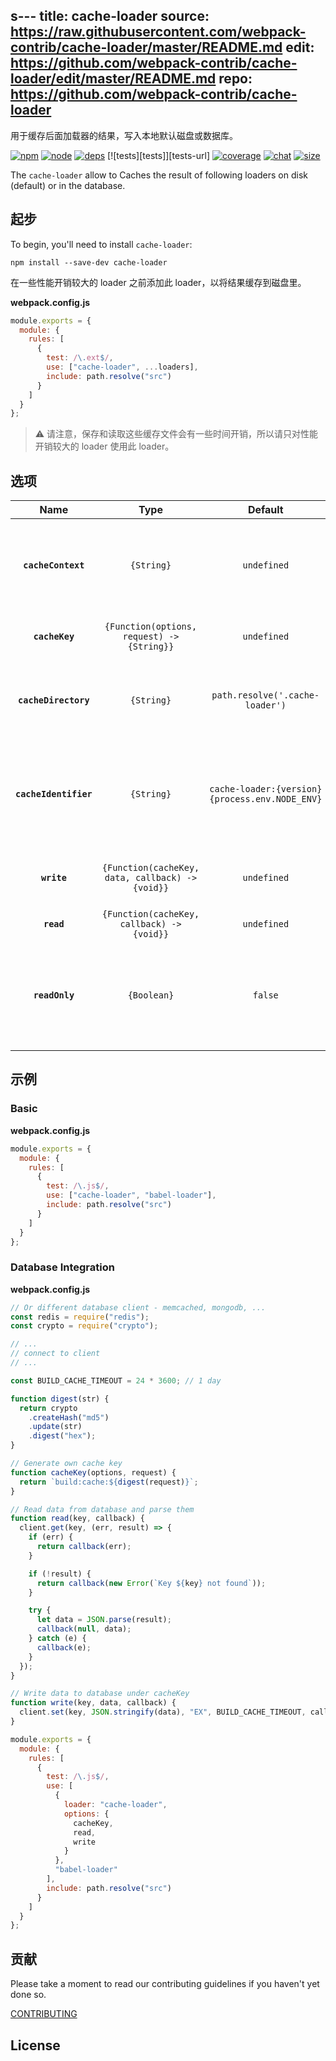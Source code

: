s---
title: cache-loader
source: https://raw.githubusercontent.com/webpack-contrib/cache-loader/master/README.md
edit: https://github.com/webpack-contrib/cache-loader/edit/master/README.md
repo: https://github.com/webpack-contrib/cache-loader
---

用于缓存后面加载器的结果，写入本地默认磁盘或数据库。


[![npm][npm]][npm-url]
[![node][node]][node-url]
[![deps][deps]][deps-url]
[![tests][tests]][tests-url]
[![coverage][cover]][cover-url]
[![chat][chat]][chat-url]
[![size][size]][size-url]



The `cache-loader` allow to Caches the result of following loaders on disk (default) or in the database.

## 起步

To begin, you'll need to install `cache-loader`:

```console
npm install --save-dev cache-loader
```

在一些性能开销较大的 loader 之前添加此 loader，以将结果缓存到磁盘里。

**webpack.config.js**

```js
module.exports = {
  module: {
    rules: [
      {
        test: /\.ext$/,
        use: ["cache-loader", ...loaders],
        include: path.resolve("src")
      }
    ]
  }
};
```

> ⚠️ 请注意，保存和读取这些缓存文件会有一些时间开销，所以请只对性能开销较大的 loader 使用此 loader。

## 选项

|         Name          |                       Type                       |                     Default                     | Description                                                                          |
| :-------------------: | :----------------------------------------------: | :---------------------------------------------: | :----------------------------------------------------------------------------------- |
|  **`cacheContext`**   |                    `{String}`                    |                   `undefined`                   | 允许重写默认缓存上下文，然后生成相应路径。默认情况下，使用绝对路径                   |
|    **`cacheKey`**     |    `{Function(options, request) -> {String}}`    |                   `undefined`                   | 允许重写默认缓存密钥生成器                                                           |
| **`cacheDirectory`**  |                    `{String}`                    |         `path.resolve('.cache-loader')`         | 提供应存储（用于默认读/写实现）缓存项的缓存目录                                      |
| **`cacheIdentifier`** |                    `{String}`                    | `cache-loader:{version} {process.env.NODE_ENV}` | 提供用于生成哈希值的无效标识符。可以为（用于默认读/写实现的）加载器添加额外依赖项。  |
|      **`write`**      | `{Function(cacheKey, data, callback) -> {void}}` |                   `undefined`                   | 允许重写默认写入缓存数据 (e.g. Redis, memcached)                                     |
|      **`read`**       |    `{Function(cacheKey, callback) -> {void}}`    |                   `undefined`                   | 允许重写默认读取缓存数据                                                             |
|    **`readOnly`**     |                   `{Boolean}`                    |                     `false`                     | 允许重写默认值并将缓存设为只读（对于某些只从缓存中读取，不希望更新缓存的环境很有用） |

## 示例

### Basic

**webpack.config.js**

```js
module.exports = {
  module: {
    rules: [
      {
        test: /\.js$/,
        use: ["cache-loader", "babel-loader"],
        include: path.resolve("src")
      }
    ]
  }
};
```

### Database Integration

**webpack.config.js**

```js
// Or different database client - memcached, mongodb, ...
const redis = require("redis");
const crypto = require("crypto");

// ...
// connect to client
// ...

const BUILD_CACHE_TIMEOUT = 24 * 3600; // 1 day

function digest(str) {
  return crypto
    .createHash("md5")
    .update(str)
    .digest("hex");
}

// Generate own cache key
function cacheKey(options, request) {
  return `build:cache:${digest(request)}`;
}

// Read data from database and parse them
function read(key, callback) {
  client.get(key, (err, result) => {
    if (err) {
      return callback(err);
    }

    if (!result) {
      return callback(new Error(`Key ${key} not found`));
    }

    try {
      let data = JSON.parse(result);
      callback(null, data);
    } catch (e) {
      callback(e);
    }
  });
}

// Write data to database under cacheKey
function write(key, data, callback) {
  client.set(key, JSON.stringify(data), "EX", BUILD_CACHE_TIMEOUT, callback);
}

module.exports = {
  module: {
    rules: [
      {
        test: /\.js$/,
        use: [
          {
            loader: "cache-loader",
            options: {
              cacheKey,
              read,
              write
            }
          },
          "babel-loader"
        ],
        include: path.resolve("src")
      }
    ]
  }
};
```

## 贡献

Please take a moment to read our contributing guidelines if you haven't yet done so.

[CONTRIBUTING](https://raw.githubusercontent.com/webpack-contrib/cache-loader/master/.github/CONTRIBUTING.md)

## License

[npm]: https://img.shields.io/npm/v/cache-loader.svg
[npm-url]: https://npmjs.com/package/cache-loader
[node]: https://img.shields.io/node/v/cache-loader.svg
[node-url]: https://nodejs.org
[deps]: https://david-dm.org/webpack-contrib/cache-loader.svg
[deps-url]: https://david-dm.org/webpack-contrib/cache-loader
[chat]: https://img.shields.io/badge/gitter-webpack%2Fwebpack-brightgreen.svg
[chat-url]: https://gitter.im/webpack/webpack
[test]: http://img.shields.io/travis/webpack-contrib/cache-loader.svg
[test-url]: https://travis-ci.org/webpack-contrib/cache-loader
[cover]: https://codecov.io/gh/webpack-contrib/cache-loader/branch/master/graph/badge.svg
[cover-url]: https://codecov.io/gh/webpack-contrib/cache-loader
[chat]: https://badges.gitter.im/webpack/webpack.svg
[chat-url]: https://gitter.im/webpack/webpack
[size]: https://packagephobia.now.sh/badge?p=cache-loader
[size-url]: https://packagephobia.now.sh/result?p=cache-loader
